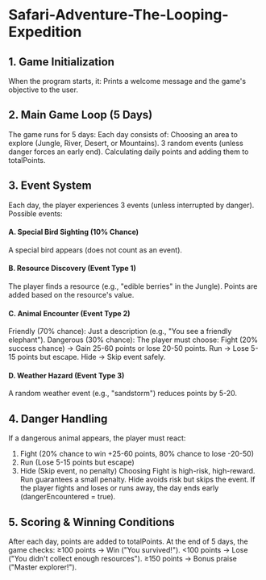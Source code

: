 # Safari-Adventure-The-Looping-Expedition

## 1. Game Initialization

When the program starts, it:
Prints a welcome message and the game's objective to the user.

## 2. Main Game Loop (5 Days)

The game runs for 5 days:
Each day consists of:
Choosing an area to explore (Jungle, River, Desert, or Mountains).
3 random events (unless danger forces an early end).
Calculating daily points and adding them to totalPoints.

## 3. Event System

Each day, the player experiences 3 events (unless interrupted by danger). Possible events:

#### A. Special Bird Sighting (10% Chance)

A special bird appears (does not count as an event).

#### B. Resource Discovery (Event Type 1)

The player finds a resource (e.g., "edible berries" in the Jungle).
Points are added based on the resource's value.

#### C. Animal Encounter (Event Type 2)

Friendly (70% chance): Just a description (e.g., "You see a friendly elephant").
Dangerous (30% chance): The player must choose:
Fight (20% success chance) → Gain 25-60 points or lose 20-50 points.
Run → Lose 5-15 points but escape.
Hide → Skip event safely.

#### D. Weather Hazard (Event Type 3)

A random weather event (e.g., "sandstorm") reduces points by 5-20.

## 4. Danger Handling

If a dangerous animal appears, the player must react:
1. Fight (20% chance to win +25-60 points, 80% chance to lose -20-50)
2. Run (Lose 5-15 points but escape)
3. Hide (Skip event, no penalty)
Choosing Fight is high-risk, high-reward.
Run guarantees a small penalty.
Hide avoids risk but skips the event.
If the player fights and loses or runs away, the day ends early (dangerEncountered = true).

## 5. Scoring & Winning Conditions

After each day, points are added to totalPoints.
At the end of 5 days, the game checks:
≥100 points → Win ("You survived!").
<100 points → Lose ("You didn't collect enough resources").
≥150 points → Bonus praise ("Master explorer!").
